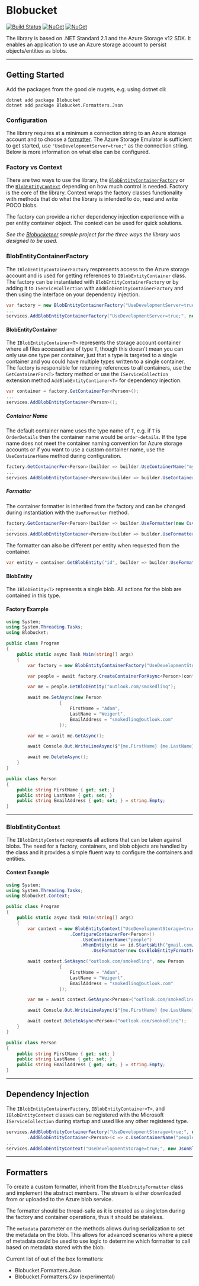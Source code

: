 # Blobucket

[![Build Status](https://dev.azure.com/smokedlinq/Blobucket/_apis/build/status/smokedlinq.Blobucket?branchName=master)](https://dev.azure.com/smokedlinq/Blobucket/_build/latest?definitionId=5&branchName=master)
[![NuGet](https://img.shields.io/nuget/dt/Blobucket.svg)](https://www.nuget.org/packages/Blobucket)
[![NuGet](https://img.shields.io/nuget/vpre/Blobucket.svg)](https://www.nuget.org/packages/Blobucket)

The library is based on .NET Standard 2.1 and the Azure Storage v12 SDK. It enables an application to use an Azure storage account to persist objects/entities as blobs.

---

## Getting Started

Add the packages from the good ole nugets, e.g. using dotnet cli:

```batch
dotnet add package Blobucket
dotnet add package Blobucket.Formatters.Json
```

### Configuration

The library requires at a minimum a connection string to an Azure storage account and to choose a [formatter](#formatter). The Azure Storage Emulator is sufficient to get started, use `"UseDevelopmentServer=true;"` as the connection string. Below is more information on what else can be configured.

### Factory vs Context

There are two ways to use the library, the [`BlobEntityContainerFactory`](#BlobEntityContainerFactory) or the [`BlobEntityContext`](#BlobEntityContext) depending on how much control is needed. Factory is the core of the library. Context wraps the factory classes functionality with methods that do what the library is intended to do, read and write POCO blobs.

The factory can provide a richer dependency injection experience with a per entity container object. The context can be used for quick solutions.

*See the [Blobucketeer](samples/Blobucketeer/) sample project for the three ways the library was designed to be used.*

### BlobEntityContainerFactory

The `IBlobEntityContainerFactory` respresents access to the Azure storage account and is used for getting references to `IBlobEntityContainer` class. The factory can be instantiated with `BlobEntityContainerFactory` or by adding it to `IServiceCollection` with `AddBlobEntityContainerFactory` and then using the interface on your dependency injection.

```csharp
var factory = new BlobEntityContainerFactory("UseDevelopmentServer=true;", new JsonBlobEntityFormatter());
...
services.AddBlobEntityContainerFactory("UseDevelopmentServer=true;", new JsonBlobEntityFormatter());
```

#### BlobEntityContainer

The `IBlobEntityContainer<T>` represents the storage account container where all files accessed are of type `T`, though this doesn't mean you can only use one type per container, just that a type is targeted to a single container and you could have multiple types written to a single container. The factory is responsible for returning references to all containers, use the `GetContainerFor<T>` factory method or use the `IServiceCollection` extension method `AddBlobEntityContianer<T>` for dependency injection.

```csharp
var container = factory.GetContainerFor<Person>();
...
services.AddBlobEntityContainer<Person>();
```

##### Container Name

The default container name uses the type name of `T`, e.g. if `T` is `OrderDetails` then the container name would be `order-details`. If the type name does not meet the container naming convention for Azure storage accounts or if you want to use a custom container name, use the `UseContainerName` method during configuration.

```csharp
factory.GetContainerFor<Person>(builder => builder.UseContainerName("my-container-name"));
...
services.AddBlobEntityContainer<Person>(builder => builder.UseContainerName("my-container-name"));
```

##### Formatter

The container formatter is inherited from the factory and can be changed during instantiation with the `UseFormatter` method.

```csharp
factory.GetContainerFor<Person>(builder => builder.UseFormatter(new CsvBlobEntityFormatter()));
...
services.AddBlobEntityContainer<Person>(builder => builder.UseFormatter(new CsvBlobEntityFormatter()));
```

The formatter can also be different per entity when requested from the container.

```csharp
var entity = container.GetBlobEntity("id", builder => builder.UseFormatter(new CsvBlobEntityFormatter()));
```

#### BlobEntity

The `IBlobEntity<T>` represents a single blob. All actions for the blob are contained in this type.


#### Factory Example

```csharp
using System;
using System.Threading.Tasks;
using Blobucket;

public class Program
{
    public static async Task Main(string[] args)
    {
        var factory = new BlobEntityContainerFactory("UseDevelopmentStorage=true;", new JsonBlobEntityFormatter());

        var people = await factory.CreateContainerForAsync<Person>(config => config.UseContainerName("people"));

        var me = people.GetBlobEntity("outlook.com/smokedlinq");

        await me.SetAsync(new Person
                    {
                        FirstName = "Adam",
                        LastName = "Weigert",
                        EmailAddress = "smokedlinq@outlook.com"
                    });

        var me = await me.GetAsync();

        await Console.Out.WriteLineAsync($"{me.FirstName} {me.LastName}<{me.EmailAddress}>");

        await me.DeleteAsync();
    }
}

public class Person
{
    public string FirstName { get; set; }
    public string LastName { get; set; }
    public string EmailAddress { get; set; } = string.Empty;
}
```

---

### BlobEntityContext

The `IBlobEntityContext` represents all actions that can be taken against blobs. The need for a factory, containers, and blob objects are handled by the class and it provides a simple fluent way to configure the containers and entities.

#### Context Example

```csharp
using System;
using System.Threading.Tasks;
using Blobucket.Context;

public class Program
{
    public static async Task Main(string[] args)
    {
        var context = new BlobEntityContext("UseDevelopmentStorage=true;", new JsonBlobEntityFormatter(), builder => builder
                        .ConfigureContainerFor<Person>()
                            .UseContainerName("people")
                            .WhenEntity(id => id.StartsWith("gmail.com/", StringComparison.CurrentCulture))
                                .UseFormatter(new CsvBlobEntityFormatter()));

        await context.SetAsync("outlook.com/smokedlinq", new Person
                    {
                        FirstName = "Adam",
                        LastName = "Weigert",
                        EmailAddress = "smokedlinq@outlook.com"
                    });

        var me = await context.GetAsync<Person>("outlook.com/smokedlinq");

        await Console.Out.WriteLineAsync($"{me.FirstName} {me.LastName}<{me.EmailAddress}>");

        await context.DeleteAsync<Person>("outlook.com/smokedlinq");
    }
}

public class Person
{
    public string FirstName { get; set; }
    public string LastName { get; set; }
    public string EmailAddress { get; set; } = string.Empty;
}
```

---

## Dependency Injection

The `IBlobEntityContainerFactory`, `IBlobEntityContainer<T>`, and `IBlobEntityContext` classes can be registered with the Microsoft `IServiceCollection` during startup and used like any other registered type.

```csharp
services.AddBlobEntityContainerFactory("UseDevelopmentStorage=true;", new JsonBlobEntityFormatter())
        .AddBlobEntityContainer<Person>(c => c.UseContainerName("people"));
...
services.AddBlobEntityContext("UseDevelopmentStorage=true;", new JsonBlobEntityFormatter());
```

---

## Formatters

To create a custom formatter, inherit from the `BlobEntityFormatter` class and implement the abstract members. The stream is either downloaded from or uploaded to the Azure blob service.

The formatter should be thread-safe as it is created as a singleton during the factory and container operations, thus it should be stateless.

The `metadata` parameter on the methods allows during serialization to set the metadata on the blob. This allows for advanced scenarios where a piece of metadata could be used to use logic to determine which formatter to call based on metadata stored with the blob.

Current list of out of the box formatters:

- Blobucket.Formatters.Json
- Blobucket.Formatters.Csv (experimental)

